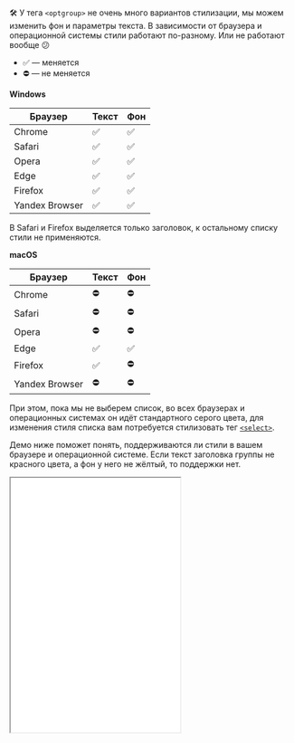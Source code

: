 🛠 У тега `<optgroup>` не очень много вариантов стилизации, мы можем изменить фон и параметры текста. В зависимости от браузера и операционной системы стили работают по-разному. Или не работают вообще 😕

- ✅  — меняется
- ⛔  — не меняется

**Windows**

| Браузер            | Текст            |        Фон       |
| ------------------ | ---------------- | ---------------- |
| Chrome             |  ✅              |  ✅               |
| Safari             |  ✅              | ✅      |
| Opera              |  ✅              |  ✅   |
| Edge               |  ✅              |  ✅   |
| Firefox            |  ✅              | ✅  |
| Yandex Browser     |  ✅              |  ✅   |

В Safari и Firefox выделяется только заголовок, к остальному списку стили не применяются.

**macOS**

| Браузер            | Текст            |        Фон       |
| ------------------ | ---------------- | ---------------- |
| Chrome             |        ⛔        |        ⛔        |
| Safari             |        ⛔        |        ⛔        |
| Opera              |        ⛔        |        ⛔        |
| Edge               |        ✅        |        ✅        |
| Firefox            |        ✅        |        ⛔        |
| Yandex Browser     |        ⛔        |        ⛔        |

При этом, пока мы не выберем список, во всех браузерах и операционных системах он идёт стандартного серого цвета, для изменения стиля списка вам потребуется стилизовать тег [`<select>`](/html/select/).

Демо ниже поможет понять, поддерживаются ли стили в вашем браузере и операционной системе. Если текст заголовка группы не красного цвета, а фон у него не жёлтый, то поддержки нет.

<iframe title="Стилизация <optgroup>" src="../demos/styles/" height="450"></iframe>
